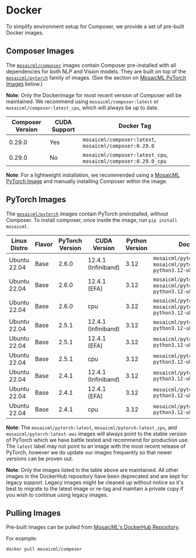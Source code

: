 # Docker

To simplify environment setup for Composer, we provide a set of pre-built Docker images.

## Composer Images

The [`mosaicml/composer`](https://hub.docker.com/r/mosaicml/composer) images contain Composer pre-installed with
all dependencies for both NLP and Vision models. They are built on top of the
[`mosaicml/pytorch`](https://hub.docker.com/r/mosaicml/pytorch) family of images.
(See the section on [MosaicML PyTorch Images](#pytorch-images) below.)

**Note**: Only the Dockerimage for most recent version of Composer will be maintained. We recommend using
`mosaicml/composer:latest` or `mosaicml/composer:latest_cpu`, which will always be up to date.

<!-- BEGIN_COMPOSER_BUILD_MATRIX -->
| Composer Version   | CUDA Support   | Docker Tag                                                     |
|--------------------|----------------|----------------------------------------------------------------|
| 0.29.0             | Yes            | `mosaicml/composer:latest`, `mosaicml/composer:0.29.0`         |
| 0.29.0             | No             | `mosaicml/composer:latest_cpu`, `mosaicml/composer:0.29.0_cpu` |
<!-- END_COMPOSER_BUILD_MATRIX -->

**Note**: For a lightweight installation, we recommended using a [MosaicML PyTorch Image](#pytorch-images) and manually
installing Composer within the image.

## PyTorch Images

The [`mosaicml/pytorch`](https://hub.docker.com/r/mosaicml/pytorch) images contain PyTorch preinstalled, without Composer.
To install composer, once inside the image, run `pip install mosaicml`.

<!-- BEGIN_PYTORCH_BUILD_MATRIX -->
| Linux Distro   | Flavor   | PyTorch Version   | CUDA Version        | Python Version   | Docker Tags                                                                              |
|----------------|----------|-------------------|---------------------|------------------|------------------------------------------------------------------------------------------|
| Ubuntu 22.04   | Base     | 2.6.0             | 12.4.1 (Infiniband) | 3.12             | `mosaicml/pytorch:latest`, `mosaicml/pytorch:2.6.0_cu124-python3.12-ubuntu22.04`         |
| Ubuntu 22.04   | Base     | 2.6.0             | 12.4.1 (EFA)        | 3.12             | `mosaicml/pytorch:latest-aws`, `mosaicml/pytorch:2.6.0_cu124-python3.12-ubuntu22.04-aws` |
| Ubuntu 22.04   | Base     | 2.6.0             | cpu                 | 3.12             | `mosaicml/pytorch:latest_cpu`, `mosaicml/pytorch:2.6.0_cpu-python3.12-ubuntu22.04`       |
| Ubuntu 22.04   | Base     | 2.5.1             | 12.4.1 (Infiniband) | 3.12             | `mosaicml/pytorch:2.5.1_cu124-python3.12-ubuntu22.04`                                    |
| Ubuntu 22.04   | Base     | 2.5.1             | 12.4.1 (EFA)        | 3.12             | `mosaicml/pytorch:2.5.1_cu124-python3.12-ubuntu22.04-aws`                                |
| Ubuntu 22.04   | Base     | 2.5.1             | cpu                 | 3.12             | `mosaicml/pytorch:2.5.1_cpu-python3.12-ubuntu22.04`                                      |
| Ubuntu 22.04   | Base     | 2.4.1             | 12.4.1 (Infiniband) | 3.12             | `mosaicml/pytorch:2.4.1_cu124-python3.12-ubuntu22.04`                                    |
| Ubuntu 22.04   | Base     | 2.4.1             | 12.4.1 (EFA)        | 3.12             | `mosaicml/pytorch:2.4.1_cu124-python3.12-ubuntu22.04-aws`                                |
| Ubuntu 22.04   | Base     | 2.4.1             | cpu                 | 3.12             | `mosaicml/pytorch:2.4.1_cpu-python3.12-ubuntu22.04`                                      |
<!-- END_PYTORCH_BUILD_MATRIX -->

**Note**: The `mosaicml/pytorch:latest`, `mosaicml/pytorch:latest_cpu`, and `mosaicml/pytorch:latest-aws`
images will always point to the stable version of PyTorch which we have battle tested and recommend for production use.  The `latest` label
may not point to an image with the most recent release of PyTorch, however we do update our images frequently so that newer versions can
be proven out.

**Note**: Only the images listed in the table above are maintained.  All other images in the DockerHub repository have been deprecated
and are kept for legacy support.  Legacy images might be cleaned up without notice so it's best to migrate to the latest image or re-tag and maintain
a private copy if you wish to continue using legacy images.

## Pulling Images

Pre-built images can be pulled from [MosaicML's DockerHub Repository](https://hub.docker.com/u/mosaicml).

For example:

<!--pytest.mark.skip-->
```bash
docker pull mosaicml/composer
```
